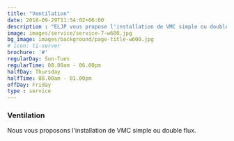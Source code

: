 ```yaml
---
title: "Ventilation"
date: 2018-09-29T11:54:02+06:00
description : "ELJP vous propose l'installation de VMC simple ou double flux."
image: images/service/service-7-w600.jpg
bg_image: images/background/page-title-w600.jpg
# icon: ti-server
brochure: '#'
regularDay: Sun-Tues
regularTime: 08.00am - 06.00pm
halfDay: Thursday
halfTime: 08.00am - 01.00pm
offDay: Friday
type : service
---
```


### Ventilation


Nous vous proposons l'installation de VMC simple ou double flux.
